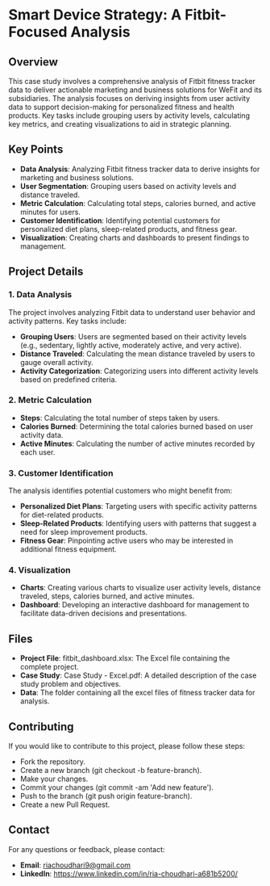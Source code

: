 # Smart Device Strategy: A Fitbit-Focused Analysis

## Overview
This case study involves a comprehensive analysis of Fitbit fitness tracker data to deliver actionable marketing and business solutions for WeFit and its subsidiaries. The analysis focuses on deriving insights from user activity data to support decision-making for personalized fitness and health products. Key tasks include grouping users by activity levels, calculating key metrics, and creating visualizations to aid in strategic planning.

## Key Points
- **Data Analysis**: Analyzing Fitbit fitness tracker data to derive insights for marketing and business solutions.
- **User Segmentation**: Grouping users based on activity levels and distance traveled.
- **Metric Calculation**: Calculating total steps, calories burned, and active minutes for users.
- **Customer Identification**: Identifying potential customers for personalized diet plans, sleep-related products, and fitness gear.
- **Visualization**: Creating charts and dashboards to present findings to management.

## Project Details
### 1. Data Analysis
The project involves analyzing Fitbit data to understand user behavior and activity patterns. Key tasks include:

- **Grouping Users**: Users are segmented based on their activity levels (e.g., sedentary, lightly active, moderately active, and very active).
- **Distance Traveled**: Calculating the mean distance traveled by users to gauge overall activity.
- **Activity Categorization**: Categorizing users into different activity levels based on predefined criteria.

### 2. Metric Calculation
- **Steps**: Calculating the total number of steps taken by users.
- **Calories Burned**: Determining the total calories burned based on user activity data.
- **Active Minutes**: Calculating the number of active minutes recorded by each user.

### 3. Customer Identification
The analysis identifies potential customers who might benefit from:

- **Personalized Diet Plans**: Targeting users with specific activity patterns for diet-related products.
- **Sleep-Related Products**: Identifying users with patterns that suggest a need for sleep improvement products.
- **Fitness Gear**: Pinpointing active users who may be interested in additional fitness equipment.

### 4. Visualization
- **Charts**: Creating various charts to visualize user activity levels, distance traveled, steps, calories burned, and active minutes.
- **Dashboard**: Developing an interactive dashboard for management to facilitate data-driven decisions and presentations.

## Files
- **Project File**:
fitbit_dashboard.xlsx: The Excel file containing the complete project.
- **Case Study**:
Case Study - Excel.pdf: A detailed description of the case study problem and objectives.
- **Data**:
The folder containing all the excel files of fitness tracker data for analysis.

## Contributing
If you would like to contribute to this project, please follow these steps:

- Fork the repository.
- Create a new branch (git checkout -b feature-branch).
- Make your changes.
- Commit your changes (git commit -am 'Add new feature').
- Push to the branch (git push origin feature-branch).
- Create a new Pull Request.

## Contact
For any questions or feedback, please contact:

- **Email**: riachoudhari9@gmail.com
- **LinkedIn**: https://www.linkedin.com/in/ria-choudhari-a681b5200/

